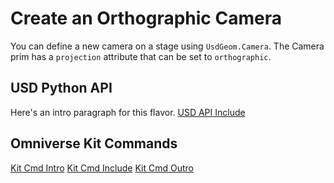 # Create an Orthographic Camera

You can define a new camera on a stage using `UsdGeom.Camera`. The Camera prim has a `projection` attribute that can be set to `orthographic`.

## USD Python API
Here's an intro paragraph for this flavor.
[USD API Include](python/usd.py)

## Omniverse Kit Commands
[Kit Cmd Intro](python/kit_command_intro.md)
[Kit Cmd Include](python/kit_commands.py)
[Kit Cmd Outro](python/kit_command_outro.md)